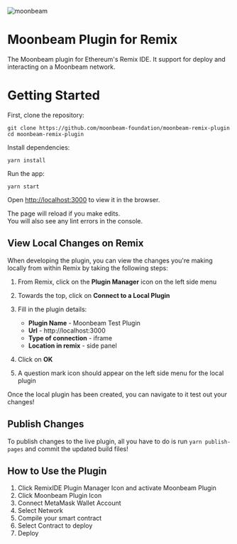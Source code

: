 ![moonbeam](./public/Moonbeam_Logo_Final_500px.png)

# Moonbeam Plugin for Remix

The Moonbeam plugin for Ethereum's Remix IDE. It support for deploy and interacting on a Moonbeam network.

# Getting Started

First, clone the repository:

```
git clone https://github.com/moonbeam-foundation/moonbeam-remix-plugin
cd moonbeam-remix-plugin
```

Install dependencies:

```
yarn install
```

Run the app:

```
yarn start
``` 
Open [http://localhost:3000](http://localhost:3000) to view it in the browser.

The page will reload if you make edits.<br />
You will also see any lint errors in the console.

## View Local Changes on Remix

When developing the plugin, you can view the changes you're making locally from within Remix by taking the following steps:

1. From Remix, click on the **Plugin Manager** icon on the left side menu
2. Towards the top, click on **Connect to a Local Plugin**
3. Fill in the plugin details:

    - **Plugin Name** - Moonbeam Test Plugin
    - **Url** - http://localhost:3000
    - **Type of connection** - iframe
    - **Location in remix** - side panel
    
4. Click on **OK**
5. A question mark icon should appear on the left side menu for the local plugin

Once the local plugin has been created, you can navigate to it test out your changes!

## Publish Changes

To publish changes to the live plugin, all you have to do is run `yarn publish-pages` and commit the updated build files!

## How to Use the Plugin

1. Click RemixIDE Plugin Manager Icon and activate Moonbeam Plugin
2. Click Moonbeam Plugin Icon
3. Connect MetaMask Wallet Account
4. Select Network
5. Compile your smart contract
6. Select Contract to deploy
7. Deploy
